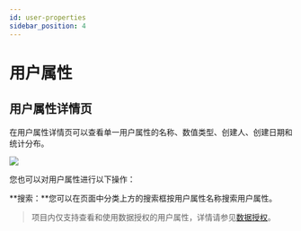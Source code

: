 ```yaml
---
id: user-properties
sidebar_position: 4
---
```


# 用户属性

## 用户属性详情页[](#yong-hu-shu-xing-xiang-qing-ye)

在用户属性详情页可以查看单一用户属性的名称、数值类型、创建人、创建日期和统计分布。

![](/img/assets-M2qbZInaXgdm8kkNosp-MiOdoAC8lCKSMIjcOyF-MiOeAdNljvUWCzk6o-yimage.png)

您也可以对用户属性进行以下操作：

**搜索：**您可以在页面中分类上方的搜索框按用户属性名称搜索用户属性。

> 项目内仅支持查看和使用数据授权的用户属性，详情请参见[数据授权](../../product-manual/enterprise-management/project-manage/data-authorization)。
